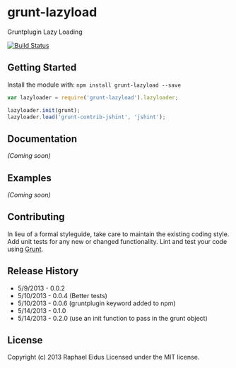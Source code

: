 # grunt-lazyload

Gruntplugin Lazy Loading

[![Build Status](https://travis-ci.org/raphaeleidus/grunt-lazyload.png)](https://travis-ci.org/raphaeleidus/grunt-lazyload)

## Getting Started
Install the module with: `npm install grunt-lazyload --save`

```javascript
var lazyloader = require('grunt-lazyload').lazyloader;

lazyloader.init(grunt);
lazyloader.load('grunt-contrib-jshint', 'jshint');
```

## Documentation
_(Coming soon)_

## Examples
_(Coming soon)_

## Contributing
In lieu of a formal styleguide, take care to maintain the existing coding style. Add unit tests for any new or changed functionality. Lint and test your code using [Grunt](http://gruntjs.com/).

## Release History
* 5/9/2013 - 0.0.2
* 5/10/2013 - 0.0.4 (Better tests)
* 5/10/2013 - 0.0.6 (gruntplugin keyword added to npm)
* 5/14/2013 - 0.1.0
* 5/14/2013 - 0.2.0 (use an init function to pass in the grunt object)
## License
Copyright (c) 2013 Raphael Eidus
Licensed under the MIT license.
